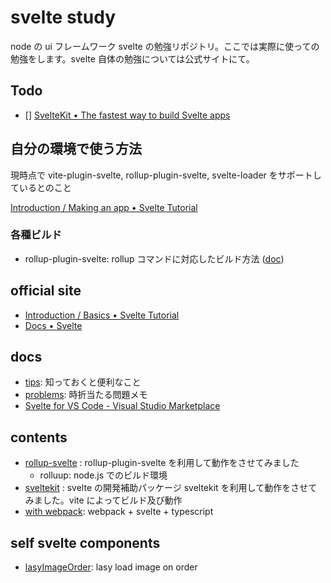 # svelte study

node の ui フレームワーク svelte の勉強リポジトリ。ここでは実際に使っての勉強をします。svelte 自体の勉強については公式サイトにて。

## Todo

- [] [SvelteKit • The fastest way to build Svelte apps](https://kit.svelte.dev/)

## 自分の環境で使う方法

現時点で vite-plugin-svelte, rollup-plugin-svelte, svelte-loader をサポートしているとのこと

[Introduction / Making an app • Svelte Tutorial](https://svelte.jp/tutorial/making-an-app)

### 各種ビルド

- rollup-plugin-svelte: rollup コマンドに対応したビルド方法 ([doc](./rollup-svelte/README.md))

## official site

- [Introduction / Basics • Svelte Tutorial](https://svelte.dev/tutorial/basics)
- [Docs • Svelte](https://svelte.dev/docs)

## docs

- [tips](./docs/tips.md): 知っておくと便利なこと
- [problems](./docs/problems.md): 時折当たる問題メモ
- [Svelte for VS Code \- Visual Studio Marketplace](https://marketplace.visualstudio.com/items?itemName=svelte.svelte-vscode)

## contents

- [rollup-svelte](./rollup-svelte) : rollup-plugin-svelte を利用して動作をさせてみました
  - rolluup: node.js でのビルド環境
- [sveltekit](./sveltekit) : svelte の開発補助パッケージ sveltekit を利用して動作をさせてみました。vite によってビルド及び動作
- [with webpack](https://github.com/awisu2/webpack-study/tree/main/svelteWithTypescript): webpack + svelte + typescript

## self svelte components

- [lasyImageOrder](./components/LasyImageOrder.svelte): lasy load image on order
